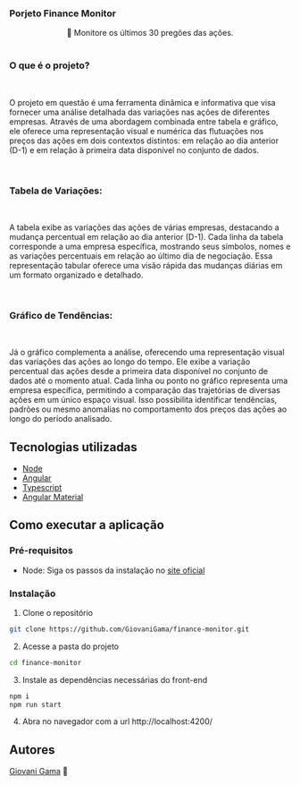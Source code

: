 <div>
    <summary><h3>Porjeto Finance Monitor</h3></summary>
    <p align="center">
        💙 Monitore os últimos 30 pregões das ações.
        <br />
        <br />
    </p>
    <summary><h3>O que é o projeto?</h3></summary>
    <br />
    <div>
        <p>
            O projeto em questão é uma ferramenta dinâmica e informativa que visa fornecer uma análise detalhada das variações nas ações de diferentes empresas. Através de uma abordagem combinada entre tabela e gráfico, ele oferece uma representação visual e numérica das flutuações nos preços das ações em dois contextos distintos: em relação ao dia anterior (D-1) e em relação à primeira data disponível no conjunto de dados.
        </p>
    </div>
    <br />
    <summary><h3>Tabela de Variações:</h3></summary>
    <br />
    <div>
        <p>
            A tabela exibe as variações das ações de várias empresas, destacando a mudança percentual em relação ao dia anterior (D-1). Cada linha da tabela corresponde a uma empresa específica, mostrando seus símbolos, nomes e as variações percentuais em relação ao último dia de negociação. Essa representação tabular oferece uma visão rápida das mudanças diárias em um formato organizado e detalhado.
        </p>
    </div>
    <br />
    <summary><h3>Gráfico de Tendências:</h3></summary>
    <br />
    <div>
        <p>
            Já o gráfico complementa a análise, oferecendo uma representação visual das variações das ações ao longo do tempo. Ele exibe a variação percentual das ações desde a primeira data disponível no conjunto de dados até o momento atual. Cada linha ou ponto no gráfico representa uma empresa específica, permitindo a comparação das trajetórias de diversas ações em um único espaço visual. Isso possibilita identificar tendências, padrões ou mesmo anomalias no comportamento dos preços das ações ao longo do período analisado.
        </p>
    </div>
</div>

## Tecnologias utilizadas 
- [Node](https://nodejs.org/en/)
- [Angular](https://angular.io/)
- [Typescript](https://www.typescriptlang.org/)
- [Angular Material](https://material.angular.io/)

## Como executar a aplicação 
### Pré-requisitos
* Node: Siga os passos da instalação no [site oficial](https://nodejs.org/en/download/)

### Instalação
1. Clone o repositório
```bash
git clone https://github.com/GiovaniGama/finance-monitor.git
```
2. Acesse a pasta do projeto
```bash
cd finance-monitor
```
3. Instale as dependências necessárias do front-end
```bash
npm i
npm run start
```
4. Abra no navegador com a url http://localhost:4200/


## Autores
<a href="https://github.com/GiovaniGama">Giovani Gama</a> 🚀 
